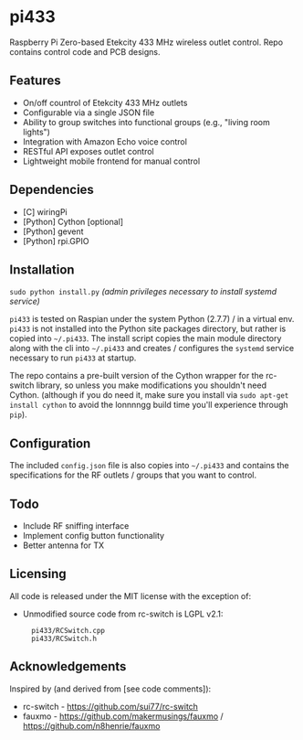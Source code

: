 # pi433

Raspberry Pi Zero-based Etekcity 433 MHz wireless outlet control. Repo contains
control code and PCB designs.

## Features

* On/off countrol of Etekcity 433 MHz outlets
* Configurable via a single JSON file
* Ability to group switches into functional groups (e.g., "living room lights")
* Integration with Amazon Echo voice control
* RESTful API exposes outlet control
* Lightweight mobile frontend for manual control

## Dependencies

* [C] wiringPi
* [Python] Cython [optional]
* [Python] gevent
* [Python] rpi.GPIO

## Installation

`sudo python install.py`
_(admin privileges necessary to install systemd service)_

`pi433` is tested on Raspian under the system Python (2.7.7) / in a
virtual env. `pi433` is not installed into the Python site packages
directory, but rather is copied into `~/.pi433`. The install script copies
the main module directory along with the cli into `~/.pi433` and creates /
configures the `systemd` service necessary to run `pi433` at startup.

The repo contains a pre-built version of the Cython wrapper for the rc-switch
library, so unless you make modifications you shouldn't need Cython. (although
if you do need it, make sure you install via `sudo apt-get install cython`
to avoid the lonnnngg build time you'll experience through `pip`).

## Configuration

The included `config.json` file is also copies into `~/.pi433` and contains
the specifications for the RF outlets / groups that you want to control.

## Todo

* Include RF sniffing interface
* Implement config button functionality
* Better antenna for TX

## Licensing

All code is released under the MIT license with the exception of:

* Unmodified source code from rc-switch is LGPL v2.1:

        pi433/RCSwitch.cpp
        pi433/RCSwitch.h

## Acknowledgements

Inspired by (and derived from [see code comments]):
* rc-switch - https://github.com/sui77/rc-switch
* fauxmo - https://github.com/makermusings/fauxmo / https://github.com/n8henrie/fauxmo